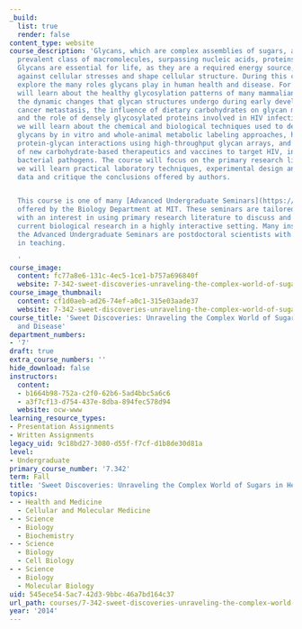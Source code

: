 ```yaml
---
_build:
  list: true
  render: false
content_type: website
course_description: 'Glycans, which are complex assemblies of sugars, are the most
  prevalent class of macromolecules, surpassing nucleic acids, proteins and lipids.
  Glycans are essential for life, as they are a required energy source, provide protection
  against cellular stresses and shape cellular structure. During this course, we will
  explore the many roles glycans play in human health and disease. For example, we
  will learn about the healthy glycosylation patterns of many mammalian proteins and
  the dynamic changes that glycan structures undergo during early development and
  cancer metastasis, the influence of dietary carbohydrates on glycan metabolism,
  and the role of densely glycosylated proteins involved in HIV infectivity. Concurrently,
  we will learn about the chemical and biological techniques used to detect and visualize
  glycans by in vitro and whole-animal metabolic labeling approaches, how to profile
  protein-glycan interactions using high-throughput glycan arrays, and about the development
  of new carbohydrate-based therapeutics and vaccines to target HIV, influenza and
  bacterial pathogens. The course will focus on the primary research literature, and
  we will learn practical laboratory techniques, experimental design and how to interpret
  data and critique the conclusions offered by authors.


  This course is one of many [Advanced Undergraduate Seminars](https://biology.mit.edu/undergraduate/course_listings/advanced_undergraduate_seminars)
  offered by the Biology Department at MIT. These seminars are tailored for students
  with an interest in using primary research literature to discuss and learn about
  current biological research in a highly interactive setting. Many instructors of
  the Advanced Undergraduate Seminars are postdoctoral scientists with a strong interest
  in teaching.

  '
course_image:
  content: fc77a8e6-131c-4ec5-1ce1-b757a696840f
  website: 7-342-sweet-discoveries-unraveling-the-complex-world-of-sugars-in-health-and-disease-fall-2014
course_image_thumbnail:
  content: cf1d0aeb-ad26-74ef-a0c1-315e03aade37
  website: 7-342-sweet-discoveries-unraveling-the-complex-world-of-sugars-in-health-and-disease-fall-2014
course_title: 'Sweet Discoveries: Unraveling the Complex World of Sugars in Health
  and Disease'
department_numbers:
- '7'
draft: true
extra_course_numbers: ''
hide_download: false
instructors:
  content:
  - b1664b98-752a-c2f0-62b6-5ad4bbc5a6c6
  - a3f7cf13-d754-437e-8dba-894fec578d94
  website: ocw-www
learning_resource_types:
- Presentation Assignments
- Written Assignments
legacy_uid: 9c18bd27-3080-d55f-f7cf-d1b8de30d81a
level:
- Undergraduate
primary_course_number: '7.342'
term: Fall
title: 'Sweet Discoveries: Unraveling the Complex World of Sugars in Health and Disease'
topics:
- - Health and Medicine
  - Cellular and Molecular Medicine
- - Science
  - Biology
  - Biochemistry
- - Science
  - Biology
  - Cell Biology
- - Science
  - Biology
  - Molecular Biology
uid: 545ece54-5ac7-42d3-9bbc-46a7bd164c37
url_path: courses/7-342-sweet-discoveries-unraveling-the-complex-world-of-sugars-in-health-and-disease-fall-2014
year: '2014'
---
```

